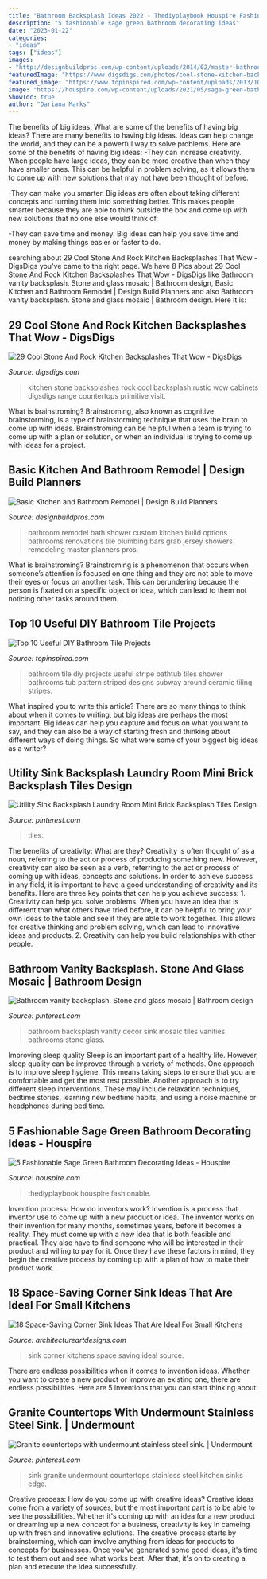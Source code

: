 ```yaml
---
title: "Bathroom Backsplash Ideas 2022 - Thediyplaybook Houspire Fashionable"
description: "5 fashionable sage green bathroom decorating ideas"
date: "2023-01-22"
categories:
- "ideas"
tags: ["ideas"]
images:
- "http://designbuildpros.com/wp-content/uploads/2014/02/master-bathroom-remodel-in-Somerset-County-New-Jersey-21.jpg"
featuredImage: "https://www.digsdigs.com/photos/cool-stone-kitchen-backsplashes-that-wow-10.jpg"
featured_image: "https://www.topinspired.com/wp-content/uploads/2013/10/top-10-useful-diy-bathroom-tile-projects_07.jpg"
image: "https://houspire.com/wp-content/uploads/2021/05/sage-green-bathroom-decorating-ideas-4.jfif"
ShowToc: true
author: "Dariana Marks"
---
```



The benefits of big ideas: What are some of the benefits of having big ideas?
There are many benefits to having big ideas. Ideas can help change the world, and they can be a powerful way to solve problems. Here are some of the benefits of having big ideas: 
-They can increase creativity. When people have large ideas, they can be more creative than when they have smaller ones. This can be helpful in problem solving, as it allows them to come up with new solutions that may not have been thought of before. 

-They can make you smarter. Big ideas are often about taking different concepts and turning them into something better. This makes people smarter because they are able to think outside the box and come up with new solutions that no one else would think of. 

-They can save time and money. Big ideas can help you save time and money by making things easier or faster to do.

	

		
searching about 29 Cool Stone And Rock Kitchen Backsplashes That Wow - DigsDigs you've came to the right page. We have 8 Pics about 29 Cool Stone And Rock Kitchen Backsplashes That Wow - DigsDigs like Bathroom vanity backsplash. Stone and glass mosaic | Bathroom design, Basic Kitchen and Bathroom Remodel | Design Build Planners and also Bathroom vanity backsplash. Stone and glass mosaic | Bathroom design. Here it is:
		
    
## 29 Cool Stone And Rock Kitchen Backsplashes That Wow - DigsDigs

<img loading=lazy src="https://www.digsdigs.com/photos/cool-stone-kitchen-backsplashes-that-wow-10.jpg" onerror="this.onerror=null;this.src='https://tse1.mm.bing.net/th?id=OIP.Pb0b06aNjcysaU_YkI8zAQAAAA&amp;pid=15.1';" alt="29 Cool Stone And Rock Kitchen Backsplashes That Wow - DigsDigs">

_Source: digsdigs.com_

>kitchen stone backsplashes rock cool backsplash rustic wow cabinets digsdigs range countertops primitive visit. 

	

What is brainstroming?
Brainstroming, also known as cognitive brainstorming, is a type of brainstorming technique that uses the brain to come up with ideas. Brainstroming can be helpful when a team is trying to come up with a plan or solution, or when an individual is trying to come up with ideas for a project.

    
## Basic Kitchen And Bathroom Remodel | Design Build Planners

<img loading=lazy src="http://designbuildpros.com/wp-content/uploads/2014/02/master-bathroom-remodel-in-Somerset-County-New-Jersey-21.jpg" onerror="this.onerror=null;this.src='https://tse4.mm.bing.net/th?id=OIP.7NysVAY-D_IEOqJa9ixhOgHaLI&amp;pid=15.1';" alt="Basic Kitchen and Bathroom Remodel | Design Build Planners">

_Source: designbuildpros.com_

>bathroom remodel bath shower custom kitchen build options bathrooms renovations tile plumbing bars grab jersey showers remodeling master planners pros. 

	

What is brainstroming?
Brainstroming is a phenomenon that occurs when someone’s attention is focused on one thing and they are not able to move their eyes or focus on another task. This can berundering because the person is fixated on a specific object or idea, which can lead to them not noticing other tasks around them.

    
## Top 10 Useful DIY Bathroom Tile Projects

<img loading=lazy src="https://www.topinspired.com/wp-content/uploads/2013/10/top-10-useful-diy-bathroom-tile-projects_07.jpg" onerror="this.onerror=null;this.src='https://tse1.mm.bing.net/th?id=OIP.29-3SbP0z8IkvBUj3PPE2wHaJ3&amp;pid=15.1';" alt="Top 10 Useful DIY Bathroom Tile Projects">

_Source: topinspired.com_

>bathroom tile diy projects useful stripe bathtub tiles shower bathrooms tub pattern striped designs subway around ceramic tiling stripes. 

	

What inspired you to write this article?
There are so many things to think about when it comes to writing, but big ideas are perhaps the most important. Big ideas can help you capture and focus on what you want to say, and they can also be a way of starting fresh and thinking about different ways of doing things. So what were some of your biggest big ideas as a writer?

    
## Utility Sink Backsplash Laundry Room Mini Brick Backsplash Tiles Design

<img loading=lazy src="https://i.pinimg.com/736x/b6/5d/28/b65d2859ed1c72603d79e28dbb4cba1c.jpg" onerror="this.onerror=null;this.src='https://tse2.mm.bing.net/th?id=OIP.R4UaYMmw_5J1zy3eky-2VgHaLH&amp;pid=15.1';" alt="Utility Sink Backsplash Laundry Room Mini Brick Backsplash Tiles Design">

_Source: pinterest.com_

>tiles. 

	

The benefits of creativity: What are they?
Creativity is often thought of as a noun, referring to the act or process of producing something new. However, creativity can also be seen as a verb, referring to the act or process of coming up with ideas, concepts and solutions. In order to achieve success in any field, it is important to have a good understanding of creativity and its benefits. Here are three key points that can help you achieve success: 1. Creativity can help you solve problems. When you have an idea that is different than what others have tried before, it can be helpful to bring your own ideas to the table and see if they are able to work together. This allows for creative thinking and problem solving, which can lead to innovative ideas and products. 2. Creativity can help you build relationships with other people.

    
## Bathroom Vanity Backsplash. Stone And Glass Mosaic | Bathroom Design

<img loading=lazy src="https://i.pinimg.com/736x/d6/ef/51/d6ef519c5232203769b29ba2bbcaf1ed--vanity-backsplash-bathroom-vanities.jpg" onerror="this.onerror=null;this.src='https://tse2.mm.bing.net/th?id=OIP.PsW4u8Ard9WWH-67HYjiFAHaJ3&amp;pid=15.1';" alt="Bathroom vanity backsplash. Stone and glass mosaic | Bathroom design">

_Source: pinterest.com_

>bathroom backsplash vanity decor sink mosaic tiles vanities bathrooms stone glass. 

	

Improving sleep quality
Sleep is an important part of a healthy life. However, sleep quality can be improved through a variety of methods. One approach is to improve sleep hygiene. This means taking steps to ensure that you are comfortable and get the most rest possible. Another approach is to try different sleep interventions. These may include relaxation techniques, bedtime stories, learning new bedtime habits, and using a noise machine or headphones during bed time.

    
## 5 Fashionable Sage Green Bathroom Decorating Ideas - Houspire

<img loading=lazy src="https://houspire.com/wp-content/uploads/2021/05/sage-green-bathroom-decorating-ideas-4.jfif" onerror="this.onerror=null;this.src='https://tse1.mm.bing.net/th?id=OIP.bDVs3RdVZEuNB8wV7YjG-wHaLH&amp;pid=15.1';" alt="5 Fashionable Sage Green Bathroom Decorating Ideas - Houspire">

_Source: houspire.com_

>thediyplaybook houspire fashionable. 

	

Invention process: How do inventors work?
Invention is a process that inventor use to come up with a new product or idea. The inventor works on their invention for many months, sometimes years, before it becomes a reality. They must come up with a new idea that is both feasible and practical. They also have to find someone who will be interested in their product and willing to pay for it. Once they have these factors in mind, they begin the creative process by coming up with a plan of how to make their product work.

    
## 18 Space-Saving Corner Sink Ideas That Are Ideal For Small Kitchens

<img loading=lazy src="http://www.architectureartdesigns.com/wp-content/uploads/2017/03/3-3.jpg" onerror="this.onerror=null;this.src='https://tse4.mm.bing.net/th?id=OIP.8Qd-iG9UX5WBaD4ZbFkYrwAAAA&amp;pid=15.1';" alt="18 Space-Saving Corner Sink Ideas That Are Ideal For Small Kitchens">

_Source: architectureartdesigns.com_

>sink corner kitchens space saving ideal source. 

	

There are endless possibilities when it comes to invention ideas. Whether you want to create a new product or improve an existing one, there are endless possibilities. Here are 5 inventions that you can start thinking about: 

    
## Granite Countertops With Undermount Stainless Steel Sink. | Undermount

<img loading=lazy src="https://i.pinimg.com/736x/43/8e/e3/438ee3f7d37782bc3775b237da4969a0.jpg" onerror="this.onerror=null;this.src='https://tse3.mm.bing.net/th?id=OIP.IrOYfvG5s1nOU1ahaBc9wAHaJ3&amp;pid=15.1';" alt="Granite countertops with undermount stainless steel sink. | Undermount">

_Source: pinterest.com_

>sink granite undermount countertops stainless steel kitchen sinks edge. 

	

Creative process: How do you come up with creative ideas?
Creative ideas come from a variety of sources, but the most important part is to be able to see the possibilities. Whether it's coming up with an idea for a new product or dreaming up a new concept for a business, creativity is key in cameing up with fresh and innovative solutions. The creative process starts by brainstorming, which can involve anything from ideas for products to concepts for businesses. Once you've generated some good ideas, it's time to test them out and see what works best. After that, it's on to creating a plan and execute the idea successfully.

